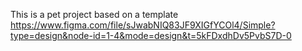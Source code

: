 This is a pet project based on a template https://www.figma.com/file/sJwabNIQ83JF9XIGfYCOl4/Simple?type=design&node-id=1-4&mode=design&t=5kFDxdhDv5PvbS7D-0